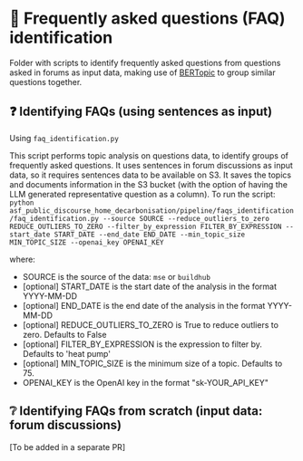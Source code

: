 # 🤔 Frequently asked questions (FAQ) identification

Folder with scripts to identify frequently asked questions from questions asked in forums as input data, making use of [BERTopic](https://maartengr.github.io/BERTopic/index.html) to group similar questions together.

## ❓ Identifying FAQs (using sentences as input)

Using `faq_identification.py`

This script performs topic analysis on questions data, to identify groups of frequently asked questions.
It uses sentences in forum discussions as input data, so it requires sentences data to be available on S3.
It saves the topics and documents information in the S3 bucket (with the option of having the LLM generated representative question as a column).
To run the script:
`python asf_public_discourse_home_decarbonisation/pipeline/faqs_identification/faq_identification.py --source SOURCE --reduce_outliers_to_zero REDUCE_OUTLIERS_TO_ZERO --filter_by_expression FILTER_BY_EXPRESSION --start_date START_DATE --end_date END_DATE --min_topic_size MIN_TOPIC_SIZE --openai_key OPENAI_KEY`

where:

- SOURCE is the source of the data: `mse` or `buildhub`
- [optional] START_DATE is the start date of the analysis in the format YYYY-MM-DD
- [optional] END_DATE is the end date of the analysis in the format YYYY-MM-DD
- [optional] REDUCE_OUTLIERS_TO_ZERO is True to reduce outliers to zero. Defaults to False
- [optional] FILTER_BY_EXPRESSION is the expression to filter by. Defaults to 'heat pump'
- [optional] MIN_TOPIC_SIZE is the minimum size of a topic. Defaults to 75.
- OPENAI_KEY is the OpenAI key in the format "sk-YOUR_API_KEY"

## ❔ Identifying FAQs from scratch (input data: forum discussions)

[To be added in a separate PR]
